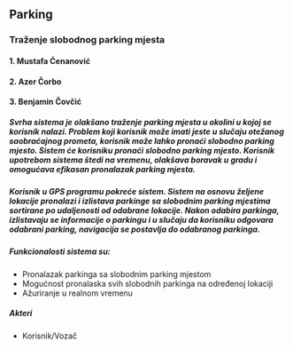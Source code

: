 ## Parking

### Traženje slobodnog parking mjesta

#### 1. Mustafa Ćenanović
#### 2. Azer Čorbo
#### 3. Benjamin Čovčić


##### Svrha sistema je olakšano traženje parking mjesta u okolini u kojoj se korisnik nalazi. Problem koji korisnik može imati jeste u slučaju otežanog saobraćajnog prometa, korisnik može lahko pronaći slobodno parking mjesto. Sistem će korisniku pronaći slobodno parking mjesto. Korisnik upotrebom sistema štedi na vremenu, olakšava boravak u gradu i omogućava efikasan pronalazak parking mjesta.

##### Korisnik u GPS programu pokreće sistem. Sistem na osnovu željene lokacije pronalazi i izlistava parkinge sa slobodnim parking mjestima sortirane po udaljenosti od odabrane lokacije. Nakon odabira parkinga, izlistavaju se informacije o parkingu i u slučaju da korisniku odgovara odabrani parking, navigacija se postavlja do odabranog parkinga.

##### Funkcionalosti sistema su:
- Pronalazak parkinga sa slobodnim parking mjestom
- Mogućnost pronalaska svih slobodnih parkinga na određenoj lokaciji
- Ažuriranje u realnom vremenu

##### Akteri
- Korisnik/Vozač


